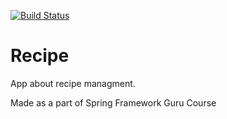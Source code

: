 [![Build Status](https://travis-ci.org/gjorgihristovski/gh-recipe.svg?branch=master)](https://travis-ci.org/gjorgihristovski/gh-recipe)

# Recipe

App about recipe managment. 

Made as a part of Spring Framework Guru Course
